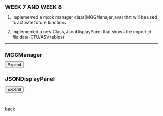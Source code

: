 ## WEEK 7 AND WEEK 8



 1. Implemented a mock manager class(MGGManajer.java) that will be used to activate future functions 

 2. Implemented a new Class, JsonDisplayPanel that shows the imported file data-OTU/ASV tables)

 * * *

<html>
<head>
  <style>
	  h1 {
      font-size: 18px;  /* Adjust the font size for h1 as needed */
    }
    h2 {
      font-size: 18px;  /* Adjust the font size for h2 as needed */
    }
   .panel {
       display: none;
  	background-color: #f1f1f1;
 	 padding: 10px;
 	 margin-top: 10px;
  	font-size: 10px;
  	width: 800px;
  	overflow-x: auto; /* Adds a horizontal scrollbar if text overflows */
 	 overflow-y: auto; /* Adds a vertical scrollbar if text overflows */
 	 max-height: 400px; /* Optional: Set a max height */
    }
  </style>
</head>
<body>
  <h1>MGGManager</h1>
  <button onclick="MGGManager()">Expand</button>
  <div class="panel" id="MGGManager">
    <pre><code class="language-java">
	    
			 /**
				 * The MGGManager class is responsible for managing the state of the MGG application.
				 * It provides methods to store and retrieve data, execute tasks, and register services for the tasks and taskfactories to use instead of cyactivator
				 * 
				 */
			
			
			
				public class MGGManager implements SessionAboutToBeSavedListener, SessionLoadedListener {
				
				
				public final static String APP_NAME = "be.kuleuven.mgG";
				public final static String SERVER_RESPONSE_FILE = "Response.json";
				
				
				final CommandExecutorTaskFactory commandExecutorTaskFactory;
				final SynchronousTaskManager<?> synchronousTaskManager;
				final TaskManager<?,?> dialogTaskManager;
				
				
				final TaskManager taskManager;
				final SynchronousTaskManager syncTaskManager;
				
				final CyServiceRegistrar cyRegistrar; 
				
				final AvailableCommands availableCommands;
				final CommandExecutorTaskFactory ceTaskFactory;
				
				private MGGCytoPanel cytoPanel = null;
				
				  private CyNetwork newNetwork = null;
				
				private JSONObject jsonObject;
				private JSONObject serverResponse;
					
				//private Icon MGGicon;
			
				
				 /**
			     * Constructor for the MGGManager class.
			     * This constructor initializes the MGGManager with a CyServiceRegistrar, which is used to access Cytoscape services.
			     * It also registers the MGGManager as a listener for session events, specifically when a session is about to be saved and when a session is loaded.
			     *
			     * @param cyRegistrar The CyServiceRegistrar used to access Cytoscape services.
			     */
				
				public MGGManager(final CyServiceRegistrar cyRegistrar) {
					 // Store the CyServiceRegistrar
					this.cyRegistrar = cyRegistrar;
					
					 // Get Cytoscape services
					this.taskManager = cyRegistrar.getService(TaskManager.class);
					this.availableCommands = cyRegistrar.getService(AvailableCommands.class);
					this.ceTaskFactory = cyRegistrar.getService(CommandExecutorTaskFactory.class);
					this.syncTaskManager = cyRegistrar.getService(SynchronousTaskManager.class);
					
					// Register this manager as a listener for session events
					cyRegistrar.registerService(this, SessionAboutToBeSavedListener.class, new Properties());
					cyRegistrar.registerService(this, SessionLoadedListener.class, new Properties());
					
					synchronousTaskManager = cyRegistrar.getService(SynchronousTaskManager.class);
					commandExecutorTaskFactory = cyRegistrar.getService(CommandExecutorTaskFactory.class);
					dialogTaskManager = cyRegistrar.getService(TaskManager.class);
					//MGGicon = new ImageIcon(getClass().getResource("/images/scNetViz.png"));
								
				}
				
			
				 /**
			     * Sets the JSONArray object.
			     * This method is used to store a JSONArray object which can be used later.
			     *
			     * @param jsonArray The JSONArray object to be stored.
			     */
			    public void setJsonObject(JSONObject jsonObject) {
			        this.jsonObject = jsonObject;
			    }
			
			    /**
			     * Gets the stored JSONArray object.
			     * This method is used to retrieve the stored JSONArray object.
			     *
			     * @return The stored JSONArray object.
			     */
			    public JSONObject getJsonObject() {
			        return jsonObject;
			    }
				
			   
			    /**
			     * Sets the server response.
			     * This method is used to store the server response which can be used later.
			     * 
			     * @param jsonResponse The server response in the form of a JSONObject.
			     */
			    public void setServerResponse(JSONObject jsonResponse) {
			        this.serverResponse = jsonResponse;
			    }
				
			
			    /**
			     * Gets the stored server response.
			     * This method is used to retrieve the stored server response.
			     *
			     * @return The stored server response in the form of a JSONObject.
			     */
			    public JSONObject getServerResponse() {
			        return this.serverResponse;
			    }
				
			  	
			    
			    public void setCytoPanel(MGGCytoPanel panel) {
			  		this.cytoPanel = panel;
			  	}
			      
			    public CyNetwork getCurrentNetwork() {
					CyNetwork network = cyRegistrar.getService(CyApplicationManager.class).getCurrentNetwork();
			    if (network != null) return network;
			    return newNetwork;
				}
			
			    
			    
			    public void executeCommand(String namespace, String command, 
			            Map&lt;String, Object&gt; args, TaskObserver observer) {
				TaskIterator ti = commandExecutorTaskFactory.createTaskIterator(namespace, command, args, observer);
				execute(ti, true);
				}
			    
			    public void execute(TaskIterator iterator, boolean synchronous) {
					if (synchronous) {
						synchronousTaskManager.execute(iterator);
					} else {
						dialogTaskManager.execute(iterator);
					}
				}
			    
			    public CyNetworkView getCurrentNetworkView() {
					return cyRegistrar.getService(CyApplicationManager.class).getCurrentNetworkView();
				}
			    
			    /**
			     * Executes a set of tasks.
			     * This method is used to execute a set of tasks using the task manager.
			     * The tasks are executed in the order they are added to the TaskIterator.
			     *
			     * @param tasks The TaskIterator containing the tasks to be executed.
			     */
			    
			    public void executeTasks(TaskIterator tasks) {
			        taskManager.execute(tasks);
			    } 
			
			    
			
						    /**
						     * Retrieves a service of the specified class.
						     * This method is used to get a service registered in the Cytoscape environment.
						     *
						     * @param serviceClass The class of the service to be retrieved.
						     * @return The service of the specified class.
						     */
			    
			    			public &lt;S&gt; S getService(Class&lt;S&gt; serviceClass) { 
			    				return cyRegistrar.getService(serviceClass); 
			    				
			    			}
			    		  
						    /**
						     * Retrieves a service of the specified class and filter.
						     * This method is used to get a service registered in the Cytoscape environment that matches a specific filter.
						     *
						     * @param serviceClass The class of the service to be retrieved.
						     * @param filter The filter to match the service against.
						     * @return The service of the specified class and filter.
						     */
			    
			    		 public &lt;S&gt; S getService(Class&lt;S&gt; serviceClass, String filter) { return
			    		  cyRegistrar.getService(serviceClass, filter); }
			    		  
			    		  
			    		  /**
			    		     * Registers a service in the Cytoscape environment.
			    		     * This method is used to register a service in the Cytoscape environment with the specified properties.
			    		     *
			    		     * @param service The service to be registered.
			    		     * @param serviceClass The class of the service to be registered.
			    		     * @param props The properties of the service to be registered.
			    		     */
			    		  
			    		  public void registerService(Object service, Class<?> serviceClass, Properties
			    		  props) { cyRegistrar.registerService(service, serviceClass, props); }
			    		  
			    		  
			    		  /**
			    		     * Unregisters a service from the Cytoscape environment.
			    		     * This method is used to unregister a service from the Cytoscape environment.
			    		     *
			    		     * @param service The service to be unregistered.
			    		     * @param serviceClass The class of the service to be unregistered.
			    		     */
			    		  
			    		  public void unregisterService(Object service, Class<?> serviceClass) {
			    		  cyRegistrar.unregisterService(service, serviceClass); }
			
			    
			    	/**
			    	 * Handles the SessionLoadedEvent.
			    	 * This method is called when a session is loaded in Cytoscape.
			    	 * It checks if there are any files related to the MGG application in the session and loads them if they exist.
			    	 *
			    	 * @param e The SessionLoadedEvent.
			    	*/
				
			    	@Override
			    		  // See if we have data in the session, and load it if we do
			    		public void handleEvent(SessionLoadedEvent e) {
						System.out.println("SessionLoaded");
						
						Map&lt;String,List&lt;File&gt;&gt; appFiles = e.getLoadedSession().getAppFileListMap();
						if (!appFiles.containsKey(APP_NAME)) {
							System.out.println("Don't see "+APP_NAME+"!");
							return;
						}
			
						List&lt;File&gt; mggFiles = appFiles.get(APP_NAME);
						Map&lt;String, File&gt; fileMap = new HashMap&lt;&gt;();
						for (File f: mggFiles) {
							System.out.println("File map has file: "+f.getName());
							fileMap.put(f.getName(),f);
						}
			
						if (!fileMap.containsKey(SERVER_RESPONSE_FILE)) {
							System.out.println("Don't see "+SERVER_RESPONSE_FILE+"!");
							return;
						}	
			    	}
			    	
			    	 /**
			         * Handles the SessionAboutToBeSavedEvent.
			         * This method is called when a session is about to be saved in Cytoscape.
			         * It saves the server response to a file and adds it to the session.
			         *
			         * @param e The SessionAboutToBeSavedEvent.
			         */
			    	
				@Override
				public void handleEvent(SessionAboutToBeSavedEvent e) {
					String tmpDir = System.getProperty("java.io.tmpdir");
				    File jsonFile = new File(tmpDir, SERVER_RESPONSE_FILE);
			
				    try {
				        FileOutputStream fos = new FileOutputStream(jsonFile);
				        OutputStreamWriter osw = new OutputStreamWriter(fos, "utf-8");
				        BufferedWriter writer = new BufferedWriter(osw);
			
				        writer.write(serverResponse.toJSONString());
				        writer.close();
				        osw.close();
				        fos.close();
			
				        List&lt;File&gt; files = new ArrayList&lt;File&gt;();
				        files.add(jsonFile);
			
				        try {
				            e.addAppFiles(APP_NAME, files);
				        } catch (Exception add) {
				            add.printStackTrace();
				        }
				    } catch (Exception jsonException) {
				        jsonException.printStackTrace();
				    }
					
				}
		    
		    	
   </code></pre>
  </div>


  <h2>JSONDisplayPanel</h2>
  <button onclick="JSONDisplayPanel()">Expand</button>
  <div class="panel" id="JSONDisplayPanel">
    <pre>

     
		 	public class JSONDisplayPanel extends JPanel  {
		   		 private JTable table;
		    		final MGGManager manager;
		 
		    	public JSONDisplayPanel(final MGGManager manager,JSONObject jsonObject) {
		        	super(new BorderLayout());
		        
		        
			        // Extract the JSONArray from the JSONObject
			        JSONArray jsonArray = (JSONArray) jsonObject.get("data");
			        
			        createTable(jsonArray);
			        
			        JScrollPane scrollPane = new JScrollPane(table);
			      
			        this.manager = manager;
				
			        // Set the scroll bar policies
			        scrollPane.setVerticalScrollBarPolicy(JScrollPane.VERTICAL_SCROLLBAR_AS_NEEDED);
			        scrollPane.setHorizontalScrollBarPolicy(JScrollPane.HORIZONTAL_SCROLLBAR_NEVER);
			        
			        // Set the preferred size of the scroll pane
			        scrollPane.setPreferredSize(new Dimension(800, 600));
			        
			        // Add the scroll pane to the center of the JSONDisplayPanel
			        add(scrollPane, BorderLayout.CENTER);
			        
			        
			        // Add the button that will execute the SendDataToServerTask when clicked
			        JButton sendButton = new JButton("Get Annotated Network ");
			        sendButton.addActionListener(new ActionListener() {  
			            public void actionPerformed(ActionEvent e) {
			              
			            	 TaskIterator taskIterator = new SendDataToServerTaskFactory(jsonObject, manager).createTaskIterator();
			                 manager.executeTasks(taskIterator);
			            }
			
			        
			    });
			     // Set button appearance
			        sendButton.setForeground(Color.BLACK); // Set the text color of the button
			        sendButton.setFont(sendButton.getFont().deriveFont(Font.BOLD, 14f)); // Set the font style and size of the button text
			        sendButton.setBackground(new Color(144, 238, 144)); // Set the background color of the button
			        sendButton.setFocusPainted(false); // Remove the focus border around the button
			        sendButton.setBorder(BorderFactory.createEmptyBorder(5, 10, 5, 10)); // Add padding to the button
			
			        // Create a rounded border for the button
			        int borderRadius = 20;
			        int borderThickness = 2;
			        sendButton.setBorder(BorderFactory.createCompoundBorder(
			                BorderFactory.createLineBorder(Color.WHITE, borderThickness),
			                BorderFactory.createEmptyBorder(borderRadius, borderRadius, borderRadius, borderRadius)));
			
			        // Add hover effect for the button
			        sendButton.addMouseListener(new java.awt.event.MouseAdapter() {
			            public void mouseEntered(java.awt.event.MouseEvent evt) {
			                sendButton.setBackground(Color.GREEN); // Set the background color when mouse enters the button
			            }
			
			            public void mouseExited(java.awt.event.MouseEvent evt) {
			                sendButton.setBackground(new Color(144, 238, 144)); // Set the background color when mouse exits the button
			            }
			        });
			        
			        // Add the button to the JSONDisplayPanel
			        add(sendButton, BorderLayout.NORTH);
			    
			    }
			    
			    private void createTable(JSONArray jsonArray) {
			        DefaultTableModel tableModel = new DefaultTableModel();
			        table = new JTable(tableModel);
			
			        // Set the column names
			        JSONArray headers = (JSONArray) jsonArray.get(0);
			        for (Object header : headers) {
			            tableModel.addColumn(header.toString());
			        }
			
			        // Add the data to the table model
			        for (int i = 1; i < jsonArray.size(); i++) {
			            JSONArray row = (JSONArray) jsonArray.get(i);
			            Object[] rowData = new Object[row.size()];
			            for (int j = 0; j < row.size(); j++) {
			                rowData[j] = row.get(j);
			            }
			            tableModel.addRow(rowData);
			        }
			    }
				
	}

 
   </pre>
  </div>

  <script>
    function MGGManager() {
      var panel = document.getElementById("MGGManager");
      if (panel.style.display === "none") {
        panel.style.display = "block";
      } else {
        panel.style.display = "none";
      }
    }
    
    function JSONDisplayPanel() {
      var panel = document.getElementById("JSONDisplayPanel");
      if (panel.style.display === "none") {
        panel.style.display = "block";
      } else {
        panel.style.display = "none";
      }
    }
	  
  </script>
</body>
</html>

	
	
<br> <!-- Add an empty line -->



[back](./)
